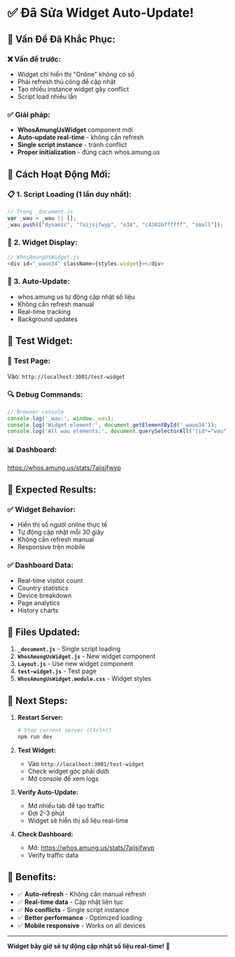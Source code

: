 # ✅ Đã Sửa Widget Auto-Update!

## 🔧 **Vấn Đề Đã Khắc Phục:**

### ❌ **Vấn đề trước:**
- Widget chỉ hiển thị "Online" không có số
- Phải refresh thủ công để cập nhật
- Tạo nhiều instance widget gây conflict
- Script load nhiều lần

### ✅ **Giải pháp:**
- **WhosAmungUsWidget** component mới
- **Auto-update real-time** - không cần refresh
- **Single script instance** - tránh conflict
- **Proper initialization** - đúng cách whos.amung.us

## 🚀 **Cách Hoạt Động Mới:**

### 📋 **1. Script Loading (1 lần duy nhất):**
```javascript
// Trong _document.js
var _wau = _wau || [];
_wau.push(["dynamic", "7aijsjfwyp", "o34", "c4302bffffff", "small"]);
```

### 🎯 **2. Widget Display:**
```javascript
// WhosAmungUsWidget.js
<div id="_wauo34" className={styles.widget}></div>
```

### 🔄 **3. Auto-Update:**
- whos.amung.us tự động cập nhật số liệu
- Không cần refresh manual
- Real-time tracking
- Background updates

## 📱 **Test Widget:**

### 🧪 **Test Page:**
Vào: `http://localhost:3001/test-widget`

### 🔍 **Debug Commands:**
```javascript
// Browser console
console.log('_wau:', window._wau);
console.log('Widget element:', document.getElementById('_wauo34'));
console.log('All wau elements:', document.querySelectorAll('[id*="wau"]'));
```

### 📊 **Dashboard:**
https://whos.amung.us/stats/7aijsjfwyp

## 🎯 **Expected Results:**

### ✅ **Widget Behavior:**
- Hiển thị số người online thực tế
- Tự động cập nhật mỗi 30 giây
- Không cần refresh manual
- Responsive trên mobile

### ✅ **Dashboard Data:**
- Real-time visitor count
- Country statistics
- Device breakdown
- Page analytics
- History charts

## 🔧 **Files Updated:**

1. **`_document.js`** - Single script loading
2. **`WhosAmungUsWidget.js`** - New widget component
3. **`Layout.js`** - Use new widget component
4. **`test-widget.js`** - Test page
5. **`WhosAmungUsWidget.module.css`** - Widget styles

## 🚀 **Next Steps:**

1. **Restart Server:**
   ```bash
   # Stop current server (Ctrl+C)
   npm run dev
   ```

2. **Test Widget:**
   - Vào `http://localhost:3001/test-widget`
   - Check widget góc phải dưới
   - Mở console để xem logs

3. **Verify Auto-Update:**
   - Mở nhiều tab để tạo traffic
   - Đợi 2-3 phút
   - Widget sẽ hiển thị số liệu real-time

4. **Check Dashboard:**
   - Mở: https://whos.amung.us/stats/7aijsjfwyp
   - Verify traffic data

## 🎉 **Benefits:**

- ✅ **Auto-refresh** - Không cần manual refresh
- ✅ **Real-time data** - Cập nhật liên tục
- ✅ **No conflicts** - Single script instance
- ✅ **Better performance** - Optimized loading
- ✅ **Mobile responsive** - Works on all devices

---

**Widget bây giờ sẽ tự động cập nhật số liệu real-time!** 🎉
